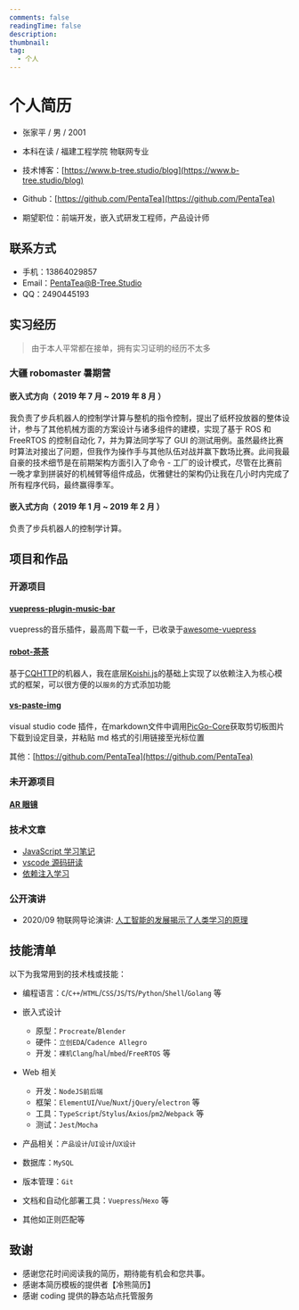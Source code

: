 ```yaml
---
comments: false
readingTime: false
description:
thumbnail:
tag:
  - 个人
---
```


# 个人简历

 - 张家平 / 男 / 2001
 - 本科在读 / 福建工程学院 物联网专业
 - 技术博客：[https://www.b-tree.studio/blog](https://www.b-tree.studio/blog)
 - Github：[https://github.com/PentaTea](https://github.com/PentaTea)

-   期望职位：前端开发，嵌入式研发工程师，产品设计师

## 联系方式

- 手机：13864029857
- Email：PentaTea@B-Tree.Studio
- QQ：2490445193

## 实习经历

> 由于本人平常都在接单，拥有实习证明的经历不太多

### 大疆 robomaster 暑期营

#### 嵌入式方向（ 2019 年 7 月 ~ 2019 年 8 月 ）

我负责了步兵机器人的控制学计算与整机的指令控制，提出了纸杯投放器的整体设计，参与了其他机械方面的方案设计与诸多组件的建模，实现了基于 ROS 和 FreeRTOS 的控制自动化 7，并为算法同学写了 GUI 的测试用例。虽然最终比赛时算法对接出了问题，但我作为操作手与其他队伍对战并赢下数场比赛。此间我最自豪的技术细节是在前期架构方面引入了命令 - 工厂的设计模式，尽管在比赛前一晚才拿到拼装好的机械臂等组件成品，优雅健壮的架构仍让我在几小时内完成了所有程序代码，最终赢得季军。

#### 嵌入式方向（ 2019 年 1 月 ~ 2019 年 2 月 ）

负责了步兵机器人的控制学计算。

## 项目和作品

### 开源项目

#### [vuepress-plugin-music-bar](https://www.npmjs.com/package/vuepress-plugin-music-bar)

vuepress的音乐插件，最高周下载一千，已收录于[awesome-vuepress](https://github.com/vuepressjs/awesome-vuepress)

#### [robot-茶茶](https://github.com/PentaTea/robot-chacha)

基于[CQHTTP](https://cqhttp.cc/)的机器人，我在底层[Koishi.js](https://github.com/koishijs/koishi)的基础上实现了以依赖注入为核心模式的框架，可以很方便的以`服务`的方式添加功能

#### [vs-paste-img](https://github.com/PentaTea/vs-paste-img-from-clipboard)

visual studio code 插件，在markdown文件中调用[PicGo-Core](https://github.com/PicGo/PicGo-Core)获取剪切板图片下载到设定目录，并粘贴 md 格式的引用链接至光标位置

其他：[https://github.com/PentaTea](https://github.com/PentaTea)

### 未开源项目

#### [AR 眼镜](https://www.b-tree.studio/blog/post/AR眼镜/)

### 技术文章

- [JavaScript 学习笔记](https://www.b-tree.studio/blog/post/js学习笔记/)
- [vscode 源码研读](https://www.b-tree.studio/blog/post/vscode源码研读/)
- [依赖注入学习](https://www.b-tree.studio/blog/post/依赖注入/)

### 公开演讲

  - 2020/09 物联网导论演讲: [人工智能的发展揭示了人类学习的原理](https://www.b-tree.studio/blog/post/人工智能的发展揭示了人类学习的原理/)

## 技能清单

以下为我常用到的技术栈或技能：

-   编程语言：`C`/`C++`/`HTML`/`CSS`/`JS`/`TS`/`Python`/`Shell`/`Golang` 等
- 嵌入式设计
  - 原型：`Procreate`/`Blender`
  - 硬件：`立创EDA`/`Cadence Allegro`
  - 开发：`裸机Clang`/`hal`/`mbed`/`FreeRTOS` 等
- Web 相关
  - 开发：`NodeJS前后端`
  - 框架：`ElementUI`/`Vue`/`Nuxt`/`jQuery`/`electron` 等
  - 工具：`TypeScript`/`Stylus`/`Axios`/`pm2`/`Webpack` 等
  - 测试：`Jest`/`Mocha`
- 产品相关：`产品设计`/`UI设计`/`UX设计`
- 数据库：`MySQL`
- 版本管理：`Git`
- 文档和自动化部署工具：`Vuepress`/`Hexo` 等

- 其他如正则匹配等

## 致谢

- 感谢您花时间阅读我的简历，期待能有机会和您共事。
- 感谢本简历模板的提供者【冷熊简历】
- 感谢 coding 提供的静态站点托管服务
